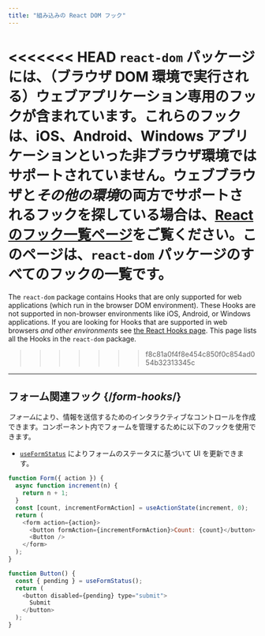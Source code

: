 ```yaml
---
title: "組み込みの React DOM フック"
---
```


<Intro>

<<<<<<< HEAD
`react-dom` パッケージには、（ブラウザ DOM 環境で実行される）ウェブアプリケーション専用のフックが含まれています。これらのフックは、iOS、Android、Windows アプリケーションといった非ブラウザ環境ではサポートされていません。ウェブブラウザと*その他の環境*の両方でサポートされるフックを探している場合は、[React のフック一覧ページ](/reference/react)をご覧ください。このページは、`react-dom` パッケージのすべてのフックの一覧です。
=======
The `react-dom` package contains Hooks that are only supported for web applications (which run in the browser DOM environment). These Hooks are not supported in non-browser environments like iOS, Android, or Windows applications. If you are looking for Hooks that are supported in web browsers *and other environments* see [the React Hooks page](/reference/react/hooks). This page lists all the Hooks in the `react-dom` package.
>>>>>>> f8c81a0f4f8e454c850f0c854ad054b32313345c

</Intro>

---

## フォーム関連フック {/*form-hooks*/}

*フォーム*により、情報を送信するためのインタラクティブなコントロールを作成できます。コンポーネント内でフォームを管理するために以下のフックを使用できます。

* [`useFormStatus`](/reference/react-dom/hooks/useFormStatus) によりフォームのステータスに基づいて UI を更新できます。

```js
function Form({ action }) {
  async function increment(n) {
    return n + 1;
  }
  const [count, incrementFormAction] = useActionState(increment, 0);
  return (
    <form action={action}>
      <button formAction={incrementFormAction}>Count: {count}</button>
      <Button />
    </form>
  );
}

function Button() {
  const { pending } = useFormStatus();
  return (
    <button disabled={pending} type="submit">
      Submit
    </button>
  );
}
```
